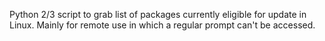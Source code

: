 Python 2/3 script to grab list of packages currently eligible for update in Linux. Mainly for remote use in which a regular prompt can't be accessed.
